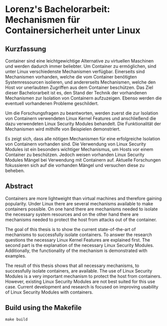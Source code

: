 # Lorenz's Bachelorarbeit: Mechanismen für Containersicherheit unter Linux

## Kurzfassung
Container sind eine leichtgewichtige Alternative zu virtuellen Maschinen und
werden dadurch immer beliebter. Um Container zu ermöglichen, sind unter Linux
verschiedenste Mechanismen verfügbar. Einerseits sind Mechanismen vorhanden,
welche die vom Container benötigten Systemressourcen isolieren, und
andererseits Mechanismen, welche den Host vor unerlaubten Zugriffen aus dem Container
beschützen. Das Ziel dieser Bachelorarbeit ist es, den Stand der Technik der
vorhandenen Mechanismen zur Isolation von Containern aufzuzeigen. Ebenso werden
die eventuell vorhandenen Probleme geschildert.

Um die Forschungsfragen zu beantworten, werden zuerst die zur Isolation von
Containern verwendeten Linux Kernel Features und anschließend die dazu
verwendeten Linux Security Modules behandelt. Die Funktionalität der
Mechanismen wird mithilfe von Beispielen demonstriert.

Es zeigt sich, dass alle nötigen Mechanismen für eine erfolgreiche Isolation
von Containern vorhanden sind. Die Verwendung von Linux Security Modules ist
ein besonders wichtiger Mechanismus, um Hosts vor einem Container zu
beschützen. Jedoch weisen vorhanden Linux Security Modules Mängel bei
Verwendung mit Containern auf. Aktuelle Forschungen fokussieren sich auf die
vorhanden Mängel und versuchen diese zu beheben.


## Abstract
Containers are more lightweight than virtual machines and therefore gaining
popularity. Under Linux there are several mechanisms available to make
containers possible. On one hand there are mechanisms needed to isolate the
necessary system resources and on the other hand there are mechanisms needed to
protect the host from attacks out of the container. 

The goal of this thesis is to show the current state-of-the-art of mechanisms
to successfully isolate containers. To answer the research questions the
necessary Linux Kernel Features are explained first. The second part is the
explanation of the necessary Linux Security Modules. Additionally, the
functionality of the mechanism is demonstrated with examples.

The result of this thesis shows that all necessary mechanisms, to successfully
isolate containers, are available. The use of Linux Security Modules is a very
important mechanism to protect the host from containers. However, existing
Linux Security Modules are not best suited for this use case. Current
development and research is focused on improving usability of Linux Security
Modules with containers.

## Build using the Makefile
```
make build
```
